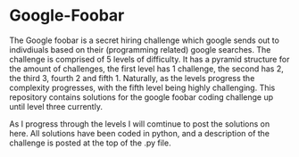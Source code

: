 # Google-Foobar
The Google foobar is a secret hiring challenge which google sends out to indivdiuals based on their (programming related) google searches. The challenge is comprised of 5 levels of difficulty. It has a pyramid structure for the amount of challenges, the first level has 1 challenge, the second has 2, the third 3, fourth 2 and fifth 1. Naturally, as the levels progress the complexity progresses, with the fifth level being highly challenging. This repository contains solutions for the google foobar coding challenge up until level three currently. 

As I progress through the levels I will comtinue to post the solutions on here. All solutions have been coded in python, and a description of the challenge is posted at the top of the .py file. 
